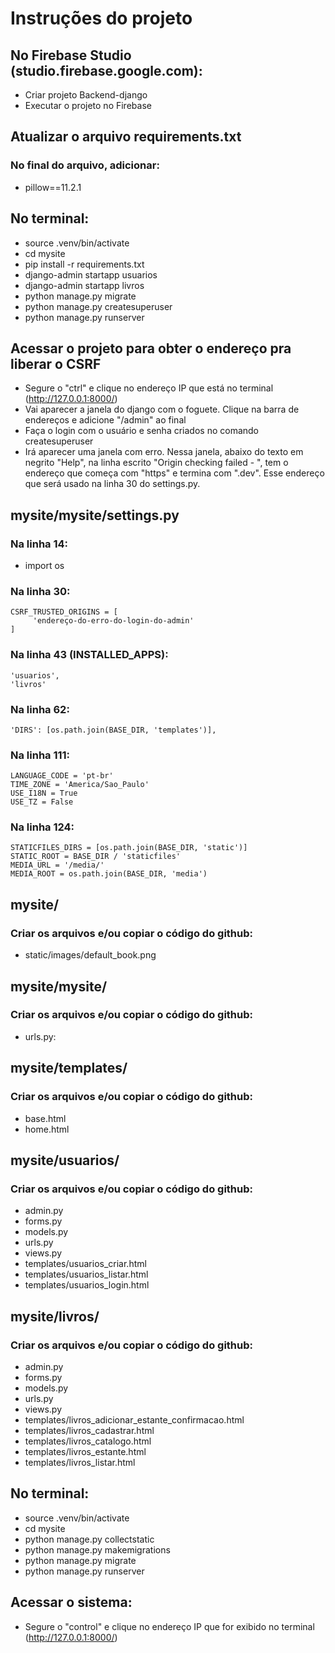 # Instruções do projeto
## No Firebase Studio (studio.firebase.google.com):
* Criar projeto Backend-django
* Executar o projeto no Firebase

## Atualizar o arquivo requirements.txt
### No final do arquivo, adicionar:
* pillow==11.2.1

## No terminal:
* source .venv/bin/activate
* cd mysite
* pip install -r requirements.txt
* django-admin startapp usuarios
* django-admin startapp livros
* python manage.py migrate
* python manage.py createsuperuser
* python manage.py runserver

## Acessar o projeto para obter o endereço pra liberar o CSRF 
* Segure o "ctrl" e clique no endereço IP que está no terminal (http://127.0.0.1:8000/)
* Vai aparecer a janela do django com o foguete. Clique na barra de endereços e adicione "/admin" ao final
* Faça o login com o usuário e senha criados no comando createsuperuser
* Irá aparecer uma janela com erro. Nessa janela, abaixo do texto em negrito "Help", na linha escrito "Origin checking failed - ", tem o endereço que começa com "https" e termina com ".dev". Esse endereço que será usado na linha 30 do settings.py.
 
## mysite/mysite/settings.py
### Na linha 14:
* import os

### Na linha 30:
```
CSRF_TRUSTED_ORIGINS = [
     'endereço-do-erro-do-login-do-admin'
]
```

### Na linha 43 (INSTALLED_APPS):
```
'usuarios',
'livros'
```

### Na linha 62:
```
'DIRS': [os.path.join(BASE_DIR, 'templates')],
```

### Na linha 111:
```
LANGUAGE_CODE = 'pt-br'
TIME_ZONE = 'America/Sao_Paulo'
USE_I18N = True
USE_TZ = False
```

### Na linha 124:
```
STATICFILES_DIRS = [os.path.join(BASE_DIR, 'static')]
STATIC_ROOT = BASE_DIR / 'staticfiles'
MEDIA_URL = '/media/'
MEDIA_ROOT = os.path.join(BASE_DIR, 'media')
```

## mysite/
### Criar os arquivos e/ou copiar o código do github:
* static/images/default_book.png

## mysite/mysite/
### Criar os arquivos e/ou copiar o código do github:
* urls.py:

## mysite/templates/
### Criar os arquivos e/ou copiar o código do github:
* base.html
* home.html

## mysite/usuarios/
### Criar os arquivos e/ou copiar o código do github:
* admin.py
* forms.py
* models.py
* urls.py
* views.py
* templates/usuarios_criar.html
* templates/usuarios_listar.html
* templates/usuarios_login.html

## mysite/livros/
### Criar os arquivos e/ou copiar o código do github:
* admin.py
* forms.py
* models.py
* urls.py
* views.py
* templates/livros_adicionar_estante_confirmacao.html
* templates/livros_cadastrar.html
* templates/livros_catalogo.html
* templates/livros_estante.html
* templates/livros_listar.html

## No terminal:
* source .venv/bin/activate
* cd mysite
* python manage.py collectstatic
* python manage.py makemigrations
* python manage.py migrate
* python manage.py runserver

## Acessar o sistema:
* Segure o "control" e clique no endereço IP que for exibido no terminal (http://127.0.0.1:8000/)
